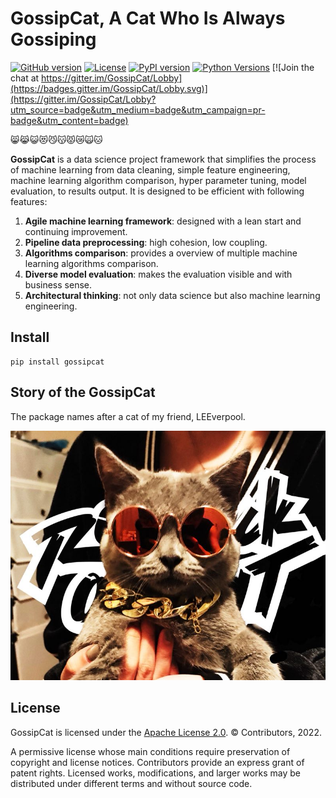 GossipCat, A Cat Who Is Always Gossiping
========================================

[![GitHub version](https://badge.fury.io/gh/Ewen2015%2FGossipCat.svg)](https://badge.fury.io/gh/Ewen2015%2FGossipCat)
[![License](https://img.shields.io/badge/License-Apache%202.0-blue.svg)](https://opensource.org/licenses/Apache-2.0)
[![PyPI version](https://badge.fury.io/py/gossipcat.svg)](https://badge.fury.io/py/gossipcat)
[![Python Versions](https://img.shields.io/pypi/pyversions/gossipcat.svg)](https://pypi.python.org/pypi/gossipcat)
[![Join the chat at https://gitter.im/GossipCat/Lobby](https://badges.gitter.im/GossipCat/Lobby.svg)](https://gitter.im/GossipCat/Lobby?utm_source=badge&utm_medium=badge&utm_campaign=pr-badge&utm_content=badge)

😸😹😺😻😼😽😾😿🙀🐱

**GossipCat** is a data science project framework that simplifies the process of machine learning from data cleaning, simple feature engineering, machine learning algorithm comparison, hyper parameter tuning, model evaluation, to results output. It is designed to be efficient with following features:

1. **Agile machine learning framework**: designed with a lean start and continuing improvement.
2. **Pipeline data preprocessing**: high cohesion, low coupling.
3. **Algorithms comparison**: provides a overview of multiple machine learning algorithms comparison.
4. **Diverse model evaluation**: makes the evaluation visible and with business sense.
5. **Architectural thinking**: not only data science but also machine learning engineering.

Install
----------------------

```shell
pip install gossipcat
```

Story of the GossipCat
----------------------

The package names after a cat of my friend, LEEverpool. 

<img src="https://raw.githubusercontent.com/Ewen2015/GossipCat/master/GossipCat.jpeg">


License
-------

GossipCat is licensed under the [Apache License 2.0](https://github.com/Ewen2015/GossipCat/blob/master/LICENSE). © Contributors, 2022.

A permissive license whose main conditions require preservation of copyright and license notices. Contributors provide an express grant of patent rights. Licensed works, modifications, and larger works may be distributed under different terms and without source code.
